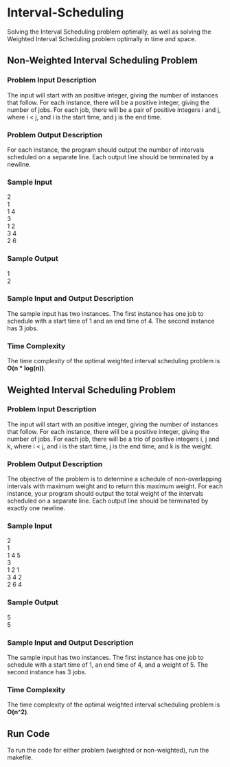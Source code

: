 # Interval-Scheduling
Solving the Interval Scheduling problem optimally, as well as solving the Weighted Interval Scheduling problem optimally in time and space.

## Non-Weighted Interval Scheduling Problem
### Problem Input Description
The input will start with an positive integer, giving the number of instances that follow. For each
instance, there will be a positive integer, giving the number of jobs. For each job, there will be a pair of
positive integers i and j, where i < j, and i is the start time, and j is the end time.

### Problem Output Description
For each instance, the program should output the number of intervals scheduled on a separate line.
Each output line should be terminated by a newline.

### Sample Input
2<br>
1<br>
1 4<br>
3<br>
1 2<br>
3 4<br>
2 6

### Sample Output
1<br>
2

### Sample Input and Output Description
The sample input has two instances. The first instance has one job to schedule with a start time of 1
and an end time of 4. The second instance has 3 jobs.

### Time Complexity
The time complexity of the optimal weighted interval scheduling problem is **O(n * log(n))**.


## Weighted Interval Scheduling Problem
### Problem Input Description
The input will start with an positive integer, giving the number of instances that follow. For each
instance, there will be a positive integer, giving the number of jobs. For each job, there will be a trio of
positive integers i, j and k, where i < j, and i is the start time, j is the end time, and k is the weight.

### Problem Output Description
The objective of the problem is to determine a schedule of non-overlapping intervals with maximum
weight and to return this maximum weight. For each instance, your program should output the total
weight of the intervals scheduled on a separate line. Each output line should be terminated by exactly
one newline.

### Sample Input
2<br>
1<br>
1 4 5<br>
3<br>
1 2 1<br>
3 4 2<br>
2 6 4

### Sample Output
5<br>
5

### Sample Input and Output Description
The sample input has two instances. The first instance has one job to schedule with a start time of 1,
an end time of 4, and a weight of 5. The second instance has 3 jobs.

### Time Complexity
The time complexity of the optimal weighted interval scheduling problem is **O(n^2)**.

## Run Code
To run the code for either problem (weighted or non-weighted), run the makefile.
